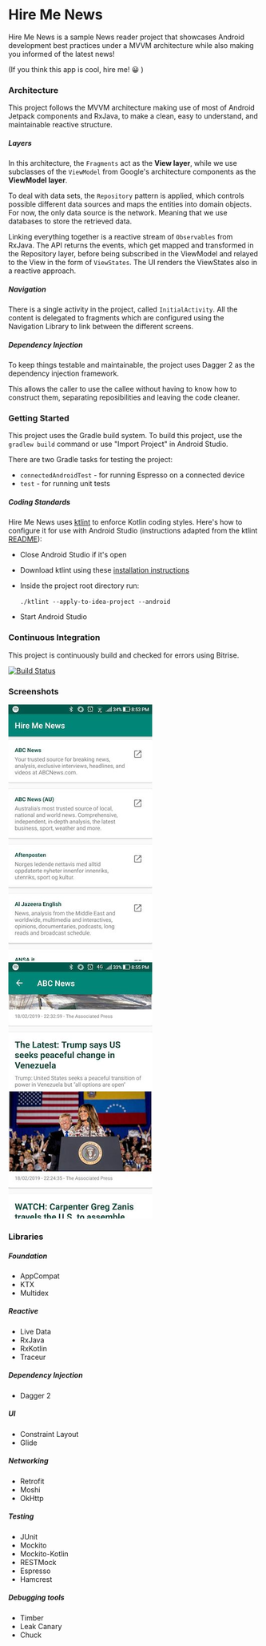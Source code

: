 
# Hire Me News

Hire Me News is a sample News reader project that showcases Android development best practices under a MVVM architecture while also making you informed of the latest news!

(If you think this app is cool, hire me! 😀 )

### Architecture

This project follows the MVVM architecture making use of most of Android Jetpack components and RxJava, to make a clean, easy to understand, and maintainable reactive structure.

##### Layers

In this architecture, the `Fragments` act as the **View layer**, while we use subclasses of the `ViewModel` from Google's architecture components as the **ViewModel layer**.

To deal with data sets, the `Repository` pattern is applied, which controls possible different data sources and maps the entities into domain objects. For now, the only data source is the network. Meaning that we use databases to store the retrieved data. 

Linking everything together is a reactive stream of `Observables` from RxJava. The API returns the events, which get mapped and transformed in the Repository layer, before being subscribed in the ViewModel and relayed to the View in the form of `ViewStates`. The UI renders the ViewStates also in a reactive approach.

##### Navigation

There is a single activity in the project, called `InitialActivity`. All the content is delegated to fragments which are configured using the Navigation Library to link between the different screens.

##### Dependency Injection

To keep things testable and maintainable, the project uses Dagger 2 as the dependency injection framework.

This allows the caller to use the callee without having to know how to construct them, separating reposibilities and leaving the code cleaner.

### Getting Started

This project uses the Gradle build system. To build this project, use the `gradlew build` command or use "Import Project" in Android Studio.

There are two Gradle tasks for testing the project:

- `connectedAndroidTest` - for running Espresso on a connected device
- `test` - for running unit tests

##### Coding Standards

Hire Me News uses [ktlint](https://ktlint.github.io/) to enforce Kotlin coding styles. Here's how to configure it for use with Android Studio (instructions adapted from the ktlint [README](https://github.com/shyiko/ktlint/blob/master/README.md)):

- Close Android Studio if it's open

- Download ktlint using these [installation instructions](https://github.com/shyiko/ktlint/blob/master/README.md#installation)

- Inside the project root directory run:

  `./ktlint --apply-to-idea-project --android`

- Start Android Studio

### Continuous Integration

This project is continuously build and checked for errors using Bitrise.

[![Build Status](https://app.bitrise.io/app/c68b0c17362018ec/status.svg?token=qphMyIDF5asCYFHOPNGp_A&branch=master)](https://app.bitrise.io/app/c68b0c17362018ec)

### Screenshots

![photo5140978744557676639](docs/photo5140978744557676639.jpg) ![photo5143521872003049545](docs/photo5143521872003049545.jpg)

### Libraries

##### Foundation

- AppCompat
- KTX
- Multidex

##### Reactive

- Live Data
- RxJava
- RxKotlin
- Traceur

##### Dependency Injection

- Dagger 2

##### UI

- Constraint Layout
- Glide

##### Networking

- Retrofit
- Moshi
- OkHttp

##### Testing

- JUnit
- Mockito
- Mockito-Kotlin
- RESTMock
- Espresso
- Hamcrest

##### Debugging tools

- Timber
- Leak Canary
- Chuck
